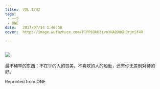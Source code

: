 ```yaml
---
title:	VOL.1742
tags:
 - 一个
 - ONE
date:	2017/07/14 1:40:58
cover:	http://image.wufazhuce.com/FlPP6OkU3ivoYHAQ9UGH3rjnSf4R

---
```

![](http://image.wufazhuce.com/FlPP6OkU3ivoYHAQ9UGH3rjnSf4R)
---

最不稀罕的东西：不在乎的人的赞美，不喜欢的人的殷勤，还有你无差别对待的好。
 
Reprinted from ONE

